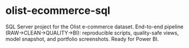 # olist-ecommerce-sql
SQL Server project for the Olist e-commerce dataset. End-to-end pipeline (RAW→CLEAN→QUALITY→BI): reproducible scripts, quality-safe views, model snapshot, and portfolio screenshots. Ready for Power BI.
